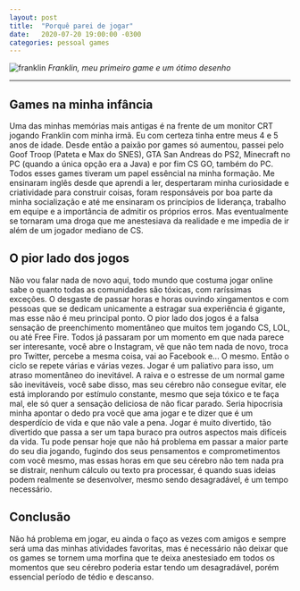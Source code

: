 ```yaml
---
layout: post
title:  "Porquê parei de jogar"
date:   2020-07-20 19:00:00 -0300
categories: pessoal games
---
```



![franklin](https://github.com/Tashima42/blog/blob/master/_posts/img/2020-07-20-porqu%C3%AA-parei-de-jogar-img.jpg?raw=true)
_Franklin, meu primeiro game e um ótimo desenho_

* * *

## Games na minha infância
Uma das minhas memórias mais antigas é na frente de um monitor CRT jogando Franklin com minha irmã. Eu com certeza tinha entre meus 4 e 5 anos de idade. Desde então a paixão por games só aumentou, passei pelo Goof Troop (Pateta e Max do SNES), GTA San Andreas do PS2, Minecraft no PC  (quando a única opção era a Java) e por fim CS GO, também do PC. 
Todos esses games tiveram um papel essêncial na minha formação. Me ensinaram inglês desde que aprendi a ler, despertaram minha curiosidade e criatividade para construir coisas, foram responsáveis por boa parte da minha socialização e até me ensinaram os princípios de liderança, trabalho em equipe e a importância de admitir os próprios erros. Mas eventualmente se tornaram uma droga que me anestesiava da realidade e me impedia de ir além de um jogador mediano de CS. 

## O pior lado dos jogos
Não vou falar nada de novo aqui, todo mundo que costuma jogar online sabe o quanto todas as comunidades são tóxicas, com raríssimas exceções. O desgaste de passar horas e horas ouvindo xingamentos e com pessoas que se dedicam unicamente a estragar sua experiência é gigante, mas esse não é meu principal ponto. O pior lado dos jogos é a falsa sensação de preenchimento momentâneo que muitos tem jogando CS, LOL, ou até Free Fire. 
Todos já passaram por um momento em que nada parece ser interesante, você abre o Instagram, vê que não tem nada de novo, troca pro Twitter, percebe a mesma coisa, vai ao Facebook e... O mesmo. Então o ciclo se repete várias e várias vezes. Jogar é um paliativo para isso, um atraso momentâneo do inevitável. A raiva e o estresse de um normal game são inevitáveis, você sabe disso, mas seu cérebro não consegue evitar, ele está implorando por estímulo constante, mesmo que seja tóxico e te faça mal, ele só quer a sensação deliciosa de não ficar parado. 
Seria hipocrisia minha apontar o dedo pra você que ama jogar e te dizer que é um desperdício de vida e que não vale a pena. Jogar é muito divertido, tão divertido que passa a ser um tapa buraco pra outros aspectos mais difíceis da vida. Tu pode pensar hoje que não há problema em passar a maior parte do seu dia jogando, fugindo dos seus pensamentos e comprometimentos com você mesmo, mas essas horas em que seu cérebro não tem nada pra se distrair, nenhum cálculo ou texto pra processar, é quando suas ideias podem realmente se desenvolver, mesmo sendo desagradável, é um tempo necessário.

## Conclusão
Não há problema em jogar, eu ainda o faço as vezes com amigos e sempre será uma das minhas atividades favoritas, mas é necessário não deixar que os games se tornem uma morfina que te deixa anestesiado em todos os momentos que seu cérebro poderia estar tendo um desagradável, porém essencial período de tédio e descanso. 